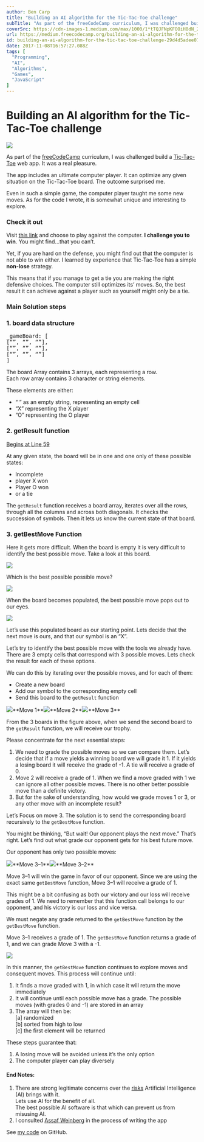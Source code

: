 ```yaml
---
author: Ben Carp
title: "Building an AI algorithm for the Tic-Tac-Toe challenge"
subTitle: "As part of the freeCodeCamp curriculum, I was challenged build a Tic-Tac-Toe web app. It was a real pleasure."
coverSrc: https://cdn-images-1.medium.com/max/1000/1*tTQJFNpKFOOiH8dN_2tyEQ.png
url: https://medium.freecodecamp.org/building-an-ai-algorithm-for-the-tic-tac-toe-challenge-29d4d5adee07
id: building-an-ai-algorithm-for-the-tic-tac-toe-challenge-29d4d5adee07
date: 2017-11-08T16:57:27.088Z
tags: [
  "Programming",
  "AI",
  "Algorithms",
  "Games",
  "JavaScript"
]
---
```

# Building an AI algorithm for the Tic-Tac-Toe challenge

![](https://cdn-images-1.medium.com/max/1600/1*tTQJFNpKFOOiH8dN_2tyEQ.png)

As part of the [freeCodeCamp](https://www.freecodecamp.org/) curriculum, I was challenged build a [Tic-Tac-Toe](https://en.wikipedia.org/wiki/Tic-tac-toe) web app. It was a real pleasure.

The app includes an ultimate computer player. It can optimize any given situation on the Tic-Tac-Toe board. The outcome surprised me.

Even in such a simple game, the computer player taught me some new moves. As for the code I wrote, it is somewhat unique and interesting to explore.

### Check it out

Visit [this link](https://carpben.github.io/TicTacToe/) and choose to play against the computer. **I challenge you to win**. You might find…that you can’t.

Yet, if you are hard on the defense, you might find out that the computer is not able to win either. I learned by experience that Tic-Tac-Toe has a simple **non-lose** strategy.

This means that if you manage to get a tie you are making the right defensive choices. The computer still optimizes its’ moves. So, the best result it can achieve against a player such as yourself might only be a tie.

### Main Solution steps

### 1\. board data structure

<pre name="af68" id="af68" class="graf graf--pre graf-after--h3">_gameBoard: [  
[“”, “”, “”],  
[“”, “”, “”],  
[“”, “”, “”]  
]</pre>

The board Array contains 3 arrays, each representing a row.  
Each row array contains 3 character or string elements.

These elements are either:

*   “ ” as an empty string, representing an empty cell
*   “X” representing the X player
*   “O” representing the O player

### 2\. getResult function

[Begins at Line 59](https://github.com/carpben/TicTacToe/blob/ea8a67918f0ab97bca40e4383839e95695da803f/tictactoe.js#L59)

At any given state, the board will be in one and one only of these possible states:

*   Incomplete
*   player X won
*   Player O won
*   or a tie

The `getResult` function receives a board array, iterates over all the rows, through all the columns and across both diagonals. It checks the succession of symbols. Then it lets us know the current state of that board.

### 3\. getBestMove Function

Here it gets more difficult. When the board is empty it is very difficult to identify the best possible move. Take a look at this board.

![](https://cdn-images-1.medium.com/max/1600/0*Dsyde0AOjxdNDKcf.)

Which is the best possible possible move?

![](https://cdn-images-1.medium.com/max/1600/0*i4_4_Zj1k5vL6y-M.)

When the board becomes populated, the best possible move pops out to our eyes.

![](https://cdn-images-1.medium.com/max/1600/0*AhY-mhauWzJUci57.)

Let’s use this populated board as our starting point. Lets decide that the next move is ours, and that our symbol is an “X”.

Let’s try to identify the best possible move with the tools we already have. There are 3 empty cells that correspond with 3 possible moves. Lets check the result for each of these options.

We can do this by iterating over the possible moves, and for each of them:

*   Create a new board
*   Add our symbol to the corresponding empty cell
*   Send this board to the `getResult` function

![](https://cdn-images-1.medium.com/max/1600/0*icD9gAM1qcKbp2Co.)**Move 1**![](https://cdn-images-1.medium.com/max/1600/0*W5gAvB6HADWOxeaF.)**Move 2**![](https://cdn-images-1.medium.com/max/1600/0*zae3uSQUIuWlXFM6.)**Move 3**

From the 3 boards in the figure above, when we send the second board to the `getResult` function, we will receive our trophy.

Please concentrate for the next essential steps:

1.  We need to grade the possible moves so we can compare them. Let’s decide that if a move yields a winning board we will grade it 1\. If it yields a losing board it will receive the grade of -1\. A tie will receive a grade of 0.
2.  Move 2 will receive a grade of 1\. When we find a move graded with 1 we can ignore all other possible moves. There is no other better possible move than a definite victory.
3.  But for the sake of understanding, how would we grade moves 1 or 3, or any other move with an incomplete result?

Let’s Focus on move 3\. The solution is to send the corresponding board recursively to the `getBestMove` function.

You might be thinking, “But wait! Our opponent plays the next move.” That’s right. Let’s find out what grade our opponent gets for his best future move.

Our opponent has only two possible moves:

![](https://cdn-images-1.medium.com/max/1600/0*WGMUS4167_ub3ev-.)**Move 3–1**![](https://cdn-images-1.medium.com/max/1600/0*bUNVZCA4P7FVxeY4.)**Move 3–2**

Move 3–1 will win the game in favor of our opponent. Since we are using the exact same `getBestMove` function, Move 3–1 will receive a grade of 1.

This might be a bit confusing as both our victory and our loss will receive grades of 1\. We need to remember that this function call belongs to our opponent, and his victory is our loss and vice versa.

We must negate any grade returned to the `getBestMove` function by the `getBestMove` function.

Move 3–1 receives a grade of 1\. The `getBestMove` function returns a grade of 1, and we can grade Move 3 with a -1.

![](https://cdn-images-1.medium.com/max/1600/0*DrYhRWpB33bwSdPU.)

In this manner, the `getBestMove` function continues to explore moves and consequent moves. This process will continue until:

1.  It finds a move graded with 1, in which case it will return the move immediately
2.  It will continue until each possible move has a grade. The possible moves (with grades 0 and -1) are stored in an array
3.  The array will then be:   
    [a] randomized   
    [b] sorted from high to low   
    [c] the first element will be returned

These steps guarantee that:

1.  A losing move will be avoided unless it’s the only option
2.  The computer player can play diversely

#### End Notes:

1.  There are strong legitimate concerns over the [risks](https://en.wikipedia.org/wiki/Friendly_artificial_intelligence) Artificial Intelligence (AI) brings with it.  
    Lets use AI for the benefit of all.   
    The best possible AI software is that which can prevent us from misusing AI.
2.  I consulted [Assaf Weinberg](https://twitter.com/assafweinberg?lang=en) in the process of writing the app

See [my code](https://github.com/carpben/TicTacToe/blob/master/tictactoe.js) on GitHub.
